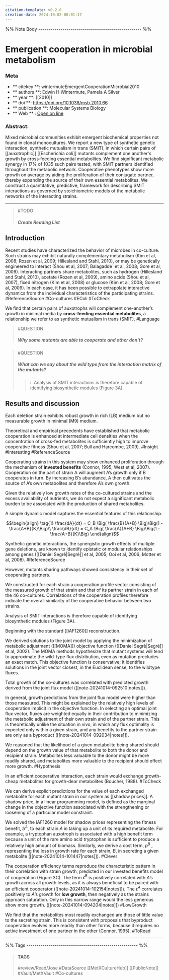 ```yaml
---
citation-template: v0.2.0
creation-date: 2024:10:02-08:01:17
---
```


%% Note Body --------------------------------------------------- %%
# Emergent cooperation in microbial metabolism

### Meta
- ** citekey **: wintermuteEmergentCooperationMicrobial2010
- ** authors **: Edwin H Wintermute, Pamela A Silver
- ** year **: [[2010]]
- ** doi **: https://doi.org/10.1038/msb.2010.66
- ** publication **: Molecular Systems Biology
- ** Web ** : [Open on line](https://www.embopress.org/doi/10.1038/msb.2010.66)


### Abstract:
Mixed microbial communities exhibit emergent biochemical properties not found in clonal monocultures. We report a new type of synthetic genetic interaction, synthetic mutualism in trans (SMIT), in which certain pairs of [[auxotrophic]] [[Escherichia coli]] mutants complement one another's growth by cross‐feeding essential metabolites. We find significant metabolic synergy in 17% of 1035 such pairs tested, with SMIT partners identified throughout the metabolic network. Cooperative phenotypes show more growth on average by aiding the proliferation of their conjugate partner, thereby expanding the source of their own essential metabolites. We construct a quantitative, predictive, framework for describing SMIT interactions as governed by stoichiometric models of the metabolic networks of the interacting strains.

___

> #TODO 
> ##### Create Reading List

## Introduction

Recent studies have characterized the behavior of microbes in co-culture. Such strains may exhibit naturally complementary metabolism (Kim et al, 2008; Rozen et al, 2009; Hillesland and Stahl, 2010), or may be genetically engineered to interact (Shou et al, 2007; Balagadde´ et al, 2008; Gore et al, 2009). Interacting partners share metabolites, such as hydrogen (Hillesland and Stahl, 2010), acetate (Rozen et al, 2009), amino acids (Shou et al, 2007), fixed nitrogen (Kim et al, 2008) or glucose (Kim et al, 2008; Gore et al, 2009). In each case, it has been possible to extrapolate interactive dynamics from the individual characteristics of the participating strains. #ReferenceSource #Co-cultures #EColi #ToCheck 

We find that certain pairs of auxotrophs will complement one-another’s growth in minimal media by **cross-feeding** **essential metabolites**, a relationship we refer to as synthetic mutualism in trans (SMIT). #Language

> #QUESTION
> ##### Why some mutants are able to cooperate and other don't?

> #QUESTION
> ##### What can we say about the wild type from the interaction matrix of the mutants?
> > i. Analysis of SMIT interactions is therefore capable of identifying biosynthetic modules (Figure 3A).

## Results and discussion

Each deletion strain exhibits robust growth in rich (LB) medium but no measurable growth in minimal (M9) medium.

Theoretical and empirical precedents have established that metabolic cooperation is enhanced at intermediate cell densities when the concentration of cross-fed metabolites is sufficiently high to improve cooperative fitness (Shou et al, 2007; Bull and Harcombe, 2009). #Insight #Interesting #ReferenceSource 

Cooperating strains in this system may show enhanced proliferation through the mechanism of **invested benefits** (Connor, 1995; West et al, 2007). Cooperation on the part of strain A will augment A’s growth only if B cooperates in turn. By increasing B’s abundance, A then cultivates the source of A’s own metabolites and therefore A’s own growth.

Given the relatively low growth rates of the co-cultured strains and the excess availability of nutrients, we do not expect a significant metabolic burden to be associated with the production of shared metabolites.

A simple dynamic model captures the essential features of this relationship.

$$\begin{align}
\tag{1}
\frac{dA}{dt} = C_B \Big( \frac{B}{A+B} \Big)\Big(1 - \frac{A+B}{K}\Big)\\
\frac{dB}{dt} = C_A \Big( \frac{A}{A+B} \Big)\Big(1 - \frac{A+B}{K}\Big)
\end{align}$$

Synthetic genetic interactions, the synergistic growth effects of multiple gene deletions, are known to identify epistatic or modular relationships among genes ([[Daniel Segrè|Segrè]] et al, 2005; Ooi et al, 2006; Motter et al, 2008). #ReferenceSource 

However, mutants sharing pathways showed consistency in their set of cooperating partners.

We constructed for each strain a cooperation profile vector consisting of the measured growth of that strain and that of its partner strain in each of the 46 co-cultures. Correlations of the cooperation profiles therefore indicate the overall similarity of the cooperative behavior between two strains.

Analysis of SMIT interactions is therefore capable of identifying biosynthetic modules (Figure 3A).

Beginning with the standard [[iAF1260]] reconstruction.

We derived solutions to the joint model by applying the minimization of metabolic adjustment ([[MOMA]]) objective function ([[Daniel Segrè|Segrè]] et al, 2002). The MOMA methods hypothesize that mutant systems will tend to approximate the wild-type flux distribution, even as mutation precludes an exact match. This objective function is conservative; it identifies solutions in the joint vector closest, in the Euclidean sense, to the wildtype fluxes.

Total growth of the co-cultures was correlated with predicted growth derived from the joint flux model ([[note-20241014-092510|notes]]).

In general, growth predictions from the joint flux model were higher than those measured. This might be explained by the relatively high levels of cooperation implicit in the objective function. In selecting an optimal joint flux vector, fluxes are weighted equally in their contribution to minimizing the metabolic adjustment of their own strain and of the partner strain. This is theoretically unlike the situation in vivo, in which any flux optimality is expected only within a given strain, and any benefits to the partner strain are only as a byproduct ([[note-20241014-092034|notes]]). 

We reasoned that the likelihood of a given metabolite being shared should depend on the growth value of that metabolite to both the donor and recipient strain. Metabolites less valuable to the donor might be more readily shared, and metabolites more valuable to the recipient should effect more growth. #Hypothesis

 In an efficient cooperative interaction, each strain would exchange growth-cheap metabolites for growth-dear metabolites (Boucher, 1988). #ToCheck 

We can derive explicit predictions for the value of each exchanged metabolite for each mutant strain in our system as [[shadow prices]]. A shadow price, in a linear programming model, is defined as the marginal change in the objective function associated with the strengthening or loosening of a particular model constraint.

We solved the iAF1260 model for shadow prices representing the fitness benefit, $b^A$, to each strain $A$ in taking up a unit of its required metabolite. For example, a tryptophan auxotroph is associated with a high benefit term because a unit of the rare amino acid tryptophan is sufficient to produce a relatively high amount of biomass. Similarly, we derive a cost term, $p^B$ , representing the loss in growth rate for each strain, $B$, in secreting a given metabolite ([[note-20241014-101447|notes]]). #Clever 

The cooperation efficiency terms reproduce the characteristic pattern in their correlation with strain growth, predicted in our invested benefits model of cooperation (Figure 3C). The term $\epsilon^B$ is positively correlated with $A$’s growth across all growth levels, as it is always beneficial to be paired with an efficient cooperator ([[note-20241014-102154|notes]]). The $\epsilon^A$ correlates positively to $A$’s growth for **low growth**, then negatively as the strains approach saturation. Only in this narrow range would the less generous show more growth. ([[note-20241014-094204|notes]]) #LowGrowth

We find that the metabolites most readily exchanged are those of little value to the secreting strain. This is consistent with proposals that byproduct cooperation evolves more readily than other forms, because it requires no active investment of one partner in the other (Connor, 1995). #ToRead 






___

%% Tags  ------------------------------------------------------- %%
> #### TAGS
> #review/Read/Jose
> #DataSource 
> [[MetXCultureHub]] [[PublicNote]] 
> #Vault/MetXVault
> #Co-cultures 
